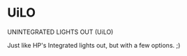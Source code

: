 # UiLO
UNINTEGRATED LIGHTS OUT (UiLO)

Just like HP's Integrated lights out,
but with a few options. ;)
